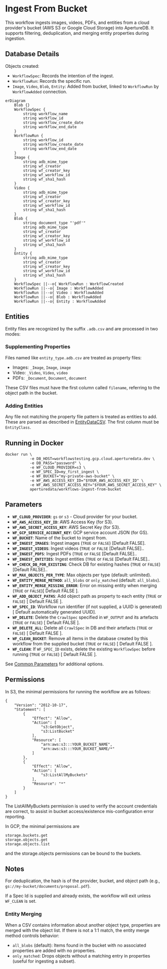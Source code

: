 # Ingest From Bucket

This workflow ingests images, videos, PDFs, and entities from a
cloud provider's bucket (AWS S3 or Google Cloud Storage) into ApertureDB.
It supports filtering, deduplication, and merging entity properties during ingestion.

## Database Details

Objects created:
* `WorkflowSpec`: Records the intention of the ingest.
* `WorkflowRun`: Records the specific run.
* `Image`, `Video`, `Blob`, `Entity`: Added from bucket, linked to `WorkflowRun` by `WorkflowAdded` connection.

```mermaid
erDiagram
    Blob {}
    WorkflowSpec {
        string workflow_name
        string workflow_id
        string workflow_create_date
        string workflow_end_date
    }
    WorkflowRun {
        string workflow_id
        string workflow_create_date
        string workflow_end_date
    }
    Image {
        string adb_mime_type
        string wf_creator
        string wf_creator_key
        string wf_workflow_id
        string wf_sha1_hash
    }
    Video {
        string adb_mime_type
        string wf_creator
        string wf_creator_key
        string wf_workflow_id
        string wf_sha1_hash
    }
    Blob {
        string document_type "'pdf'"
        string adb_mime_type
        string wf_creator
        string wf_creator_key
        string wf_workflow_id
        string wf_sha1_hash
    }
    Entity {
        string adb_mime_type
        string wf_creator
        string wf_creator_key
        string wf_workflow_id
        string wf_sha1_hash
    }
    WorkflowSpec ||--o{ WorkflowRun : WorkflowCreated
    WorkflowRun ||--o{ Image : WorkflowAdded
    WorkflowRun ||--o{ Video : WorkflowAdded
    WorkflowRun ||--o{ Blob : WorkflowAdded
    WorkflowRun ||--o{ Entity : WorkflowAdded
```

## Entities

Entity files are recognized by the suffix `.adb.csv` and are processed in two modes:

### Supplementing Properties
Files named like `entity_type.adb.csv` are treated as property files:
* Images: `_Image`, `Image`, `image`
* Video: `_Video`, `Video`, `video`
* PDFs: `_Document`, `Document`, `document`

These CSV files must have the first column called `filename`, referring to the object path in the bucket.

### Adding Entities
Any file not matching the property file pattern is treated as entities to add.
These are parsed as described in [EntityDataCSV](https://docs.aperturedata.io/python_sdk/data_loaders/csv_wrappers/EntityDataCSV). The first column must be `EntityClass`.


## Running in Docker

```
docker run \
           -e DB_HOST=workflowstesting.gcp.cloud.aperturedata.dev \
           -e DB_PASS="password" \
           -e WF_CLOUD_PROVIDER=s3 \
           -e WF_SPEC_ID=my_first_ingest \
           -e WF_BUCKET="my-private-aws-bucket" \
           -e WF_AWS_ACCESS_KEY_ID="$YOUR_AWS_ACCESS_KEY_ID" \
           -e WF_AWS_SECRET_ACCESS_KEY="$YOUR_AWS_SECRET_ACCESS_KEY" \
           aperturedata/workflows-ingest-from-bucket
```

## Parameters

* **`WF_CLOUD_PROVIDER`**: `gs` or `s3` - Cloud provider for your bucket.
* **`WF_AWS_ACCESS_KEY_ID`**: AWS Access Key (for S3).
* **`WF_AWS_SECRET_ACCESS_KEY`**: AWS Secret Key (for S3).
* **`WF_GCP_SERVICE_ACCOUNT_KEY`**: GCP service account JSON (for GS).
* **`WF_BUCKET`**: Name of the bucket to ingest from.
* **`WF_INGEST_IMAGES`**: Ingest images (`TRUE` or `FALSE`) [Default FALSE].
* **`WF_INGEST_VIDEOS`**: Ingest videos (`TRUE` or `FALSE` [Default FALSE]..
* **`WF_INGEST_PDFS`**: Ingest PDFs (`TRUE` or `FALSE` [Default FALSE]..
* **`WF_INGEST_ENTITIES`**: Ingest entities (`TRUE` or `FALSE` [Default FALSE]..
* **`WF_CHECK_DB_FOR_EXISTING`**: Check DB for existing hashes (`TRUE` or `FALSE`) [Default FALSE]..
* **`WF_MAX_OBJECTS_PER_TYPE`**: Max objects per type (default: unlimited).
* **`WF_ENTITY_MERGE_METHOD`**: `all_blobs` or `only_matched` (default: `all_blobs`).
* **`WF_ENTITY_MERGE_MISSING_ERROR`**: Error on missing entity when merging (`TRUE` or `FALSE`)[ Default FALSE ].
* **`WF_ADD_OBJECT_PATHS`**: Add object path as property to each entity (`TRUE` or `FALSE`) [ Default FALSE ].
* **`WF_SPEC_ID`**: Workflow run identifier (if not supplied, a UUID is generated) [ Default automatically generated UUID].
* **`WF_DELETE`**: Delete the `CrawlSpec` specified in `WF_OUTPUT` and its artefacts (`TRUE` or `FALSE`) [ Default FALSE ].
* **`WF_DELETE_ALL`**: Delete all `CrawlSpec` in DB and their artefacts (`TRUE` or `FALSE`) [ Default FALSE ].
* **`WF_CLEAN_BUCKET`**: Remove all items in the database created by this workflow from the supplied bucket (`TRUE` or `FALSE`) [ Default FALSE ].
* **`WF_CLEAN`**: If `WF_SPEC_ID` exists, delete the existing `WorkflowSpec` before running (`TRUE` or `FALSE`) [ Default FALSE ].

See [Common Parameters](../../README.md#common-parameters) for additional options.

## Permissions

In S3, the minimal permissions for running the workflow are as follows:
```
{
    "Version": "2012-10-17",
    "Statement": [
        {
            "Effect": "Allow",
            "Action": [
                "s3:GetObject",
                "s3:ListBucket"
            ],
            "Resource": [
                "arn:aws:s3:::YOUR_BUCKET_NAME",
                "arn:aws:s3:::YOUR_BUCKET_NAME/*"
            ]
        },
        {
            "Effect": "Allow",
            "Action": [
                "s3:ListAllMyBuckets"
            ],
            "Resource": "*"
        }
    ]
}
```

The ListAllMyBuckets permission is used to verify the account credentials are
correct, to assist in bucket access/existence mis-configuration error reporting.

In GCP, the minimal permissions are
```
storage.buckets.get
storage.objects.get
storage.objects.list
```
and the storage.objects permissions can be bound to the buckets.

## Notes

For deduplication, the hash is of the provider, bucket, and object path (e.g., `gs://my-bucket/documents/proposal.pdf`).

If a Spec Id is supplied and already exists, the workflow will exit unless `WF_CLEAN` is set.

### Entity Merging
When a CSV contains information about another object type, properties are merged with the object list. If there is not a 1:1 match, the entity merge method controls behavior:

* `all_blobs` (default): Items found in the bucket with no associated properties are added with no properties.
* `only_matched`: Drops objects without a matching entry in properties (useful for ingesting a subset).

